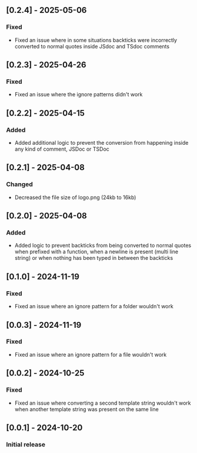 ## [0.2.4] - 2025-05-06
### Fixed
- Fixed an issue where in some situations backticks were incorrectly converted to normal quotes inside JSdoc and TSdoc comments

## [0.2.3] - 2025-04-26
### Fixed
- Fixed an issue where the ignore patterns didn't work

## [0.2.2] - 2025-04-15
### Added
- Added additional logic to prevent the conversion from happening inside any kind of comment, JSDoc or TSDoc

## [0.2.1] - 2025-04-08
### Changed
- Decreased the file size of logo.png (24kb to 16kb)

## [0.2.0] - 2025-04-08
### Added
- Added logic to prevent backticks from being converted to normal quotes when prefixed with a function, when a newline is present (multi line string) or when nothing has been typed in between the backticks

## [0.1.0] - 2024-11-19
### Fixed
- Fixed an issue where an ignore pattern for a folder wouldn't work

## [0.0.3] - 2024-11-19
### Fixed
- Fixed an issue where an ignore pattern for a file wouldn't work

## [0.0.2] - 2024-10-25
### Fixed
- Fixed an issue where converting a second template string wouldn't work when another template string was present on the same line

## [0.0.1] - 2024-10-20
### Initial release